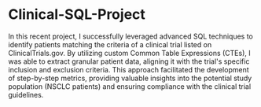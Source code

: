 # Clinical-SQL-Project
In this recent project, I successfully leveraged advanced SQL techniques to identify patients matching the criteria of a clinical trial listed on ClinicalTrials.gov. By utilizing custom Common Table Expressions (CTEs), I was able to extract granular patient data, aligning it with the trial's specific inclusion and exclusion criteria. This approach facilitated the development of step-by-step metrics, providing valuable insights into the potential study population (NSCLC patients) and ensuring compliance with the clinical trial guidelines.  
